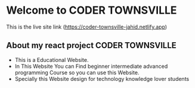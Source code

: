 # Welcome to CODER TOWNSVILLE

This is the live site link (https://coder-townsville-jahid.netlify.app)


## About my react project CODER TOWNSVILLE
- This is a Educational Website.
- In This Website You can Find beginner intermediate advanced programming Course so you can use this Website.
- Specially this Website design for technology knowledge lover students